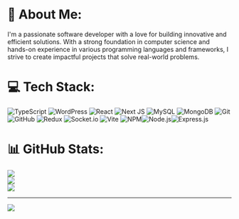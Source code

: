 # 💫 About Me:
I'm a passionate software developer with a love for building innovative and efficient solutions. With a strong foundation in computer science and hands-on experience in various programming languages and frameworks, I strive to create impactful projects that solve real-world problems.


# 💻 Tech Stack:
![TypeScript](https://img.shields.io/badge/typescript-%23007ACC.svg?style=for-the-badge&logo=typescript&logoColor=white) ![WordPress](https://img.shields.io/badge/WordPress-%23117AC9.svg?style=for-the-badge&logo=WordPress&logoColor=white) ![React](https://img.shields.io/badge/react-%2320232a.svg?style=for-the-badge&logo=react&logoColor=%2361DAFB) ![Next JS](https://img.shields.io/badge/Next-black?style=for-the-badge&logo=next.js&logoColor=white) ![MySQL](https://img.shields.io/badge/mysql-4479A1.svg?style=for-the-badge&logo=mysql&logoColor=white) ![MongoDB](https://img.shields.io/badge/MongoDB-%234ea94b.svg?style=for-the-badge&logo=mongodb&logoColor=white) ![Git](https://img.shields.io/badge/git-%23F05033.svg?style=for-the-badge&logo=git&logoColor=white) ![GitHub](https://img.shields.io/badge/github-%23121011.svg?style=for-the-badge&logo=github&logoColor=white) ![Redux](https://img.shields.io/badge/redux-%23593d88.svg?style=for-the-badge&logo=redux&logoColor=white) ![Socket.io](https://img.shields.io/badge/Socket.io-black?style=for-the-badge&logo=socket.io&badgeColor=010101) ![Vite](https://img.shields.io/badge/vite-%23646CFF.svg?style=for-the-badge&logo=vite&logoColor=white) ![NPM](https://img.shields.io/badge/NPM-%23CB3837.svg?style=for-the-badge&logo=npm&logoColor=white)![Node.js](https://img.shields.io/badge/node.js-%23007ACC.svg?style=for-the-badge&logo=node.js&logoColor=green)![Express.js](https://img.shields.io/badge/express.js-%23007ACC.svg?style=for-the-badge&logo=express.js&logoColor=green)
# 📊 GitHub Stats:
![](https://github-readme-stats.vercel.app/api?username=Sukrajchaudhary&theme=dark&hide_border=false&include_all_commits=false&count_private=false)<br/>
![](https://github-readme-streak-stats.herokuapp.com/?user=Sukrajchaudhary&theme=dark&hide_border=false)<br/>
![](https://github-readme-stats.vercel.app/api/top-langs/?username=Sukrajchaudhary&theme=dark&hide_border=false&include_all_commits=false&count_private=false&layout=compact)

---
[![](https://visitcount.itsvg.in/api?id=Sukrajchaudharyy&icon=0&color=0)](https://visitcount.itsvg.in)

<!-- Proudly created with GPRM ( https://gprm.itsvg.in ) -->
